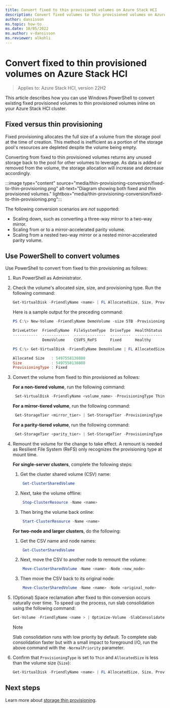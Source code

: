 ```yaml
---
title: Convert fixed to thin provisioned volumes on Azure Stack HCI
description: Convert fixed volumes to thin provisioned volumes on Azure Stack HCI.
author: dansisson
ms.topic: how-to
ms.date: 10/05/2022
ms.author: v-dansisson
ms.reviewer: alkohli
---
```


# Convert fixed to thin provisioned volumes on Azure Stack HCI

> Applies to: Azure Stack HCI, version 22H2

This article describes how you can use Windows PowerShell to convert existing fixed provisioned volumes to thin provisioned volumes inline on your Azure Stack HCI cluster.

## Fixed versus thin provisioning

Fixed provisioning allocates the full size of a volume from the storage pool at the time of creation. This method is inefficient as a portion of the storage pool's resources are depleted despite the volume being empty.

Converting from fixed to thin provisioned volumes returns any unused storage back to the pool for other volumes to leverage. As data is added or removed from the volume, the storage allocation will increase and decrease accordingly.

:::image type="content" source="media/thin-provisioning-conversion/fixed-to-thin-provisioning.png" alt-text="Diagram showing both fixed and thin provisioned volumes." lightbox="media/thin-provisioning-conversion/fixed-to-thin-provisioning.png":::

The following conversion scenarios are *not* supported:

- Scaling down, such as converting a three-way mirror to a two-way mirror.
- Scaling from or to a mirror-accelerated parity volume.
- Scaling from a nested two-way mirror or a nested mirror-accelerated parity volume.

## Use PowerShell to convert volumes

Use PowerShell to convert from fixed to thin provisioning as follows:

1. Run PowerShell as Administrator.
1. Check the volume's allocated size, size, and provisioning type. Run the following command:

    ```powershell
    Get-VirtualDisk -FriendlyName <name> | FL AllocatedSize, Size, ProvisioningType
    ```

    Here is a sample output for the preceding command:

    ```powershell
    PS C:\> New-Volume -FriendlyName DemoVolume -size 5TB -ProvisioningType Fixed

    DriveLetter  FriendlyName  FileSystemType  DriveType  HealthStatus  OperationalStatus
    -----------  ------------  --------------  ---------  ------------  -----------------
                 DemoVolume    CSVFS_ReFS      Fixed      Healthy       OK

    PS C:\> Get-VirtualDisk -FriendlyName DemoVolume | FL AllocatedSize, Size, ProvisioningType

    Allocated Size   : 5497558138880
    Size             : 5497558138880
    ProvisioningType : Fixed
    ```

1. Convert the volume from fixed to thin provisioned as follows:

    **For a non-tiered volume**, run the following command:

   ```powershell
    Set-VirtualDisk -FriendlyName <volume_name> -ProvisioningType Thin 
   ```

    **For a mirror-tiered volume**, run the following command:

   ```powershell
    Get-StorageTier <mirror_tier> | Set-StorageTier -ProvisioningType Thin
   ```

    **For a parity-tiered volume**, run the following command:

   ```powershell
    Get-StorageTier <parity_tier> | Set-StorageTier -ProvisioningType Thin
   ```

1. Remount the volume for the change to take effect. A remount is needed as Resilient File System (ReFS) only recognizes the provisioning type at mount time.

    **For single-server clusters**, complete the following steps:

    1. Get the cluster shared volume (CSV) name:

       ```powershell
        Get-ClusterSharedVolume
        ```

    1. Next, take the volume offline:

       ```powershell
        Stop-ClusterResource -Name <name>
        ```

    1. Then bring the volume back online:

       ```powershell
        Start-ClusterResource -Name <name>
        ```

    **For two-node and larger clusters**, do the following:

    1. Get the CSV name and node names:

       ```powershell
        Get-ClusterSharedVolume
        ```

    1. Next, move the CSV to another node to remount the volume:

       ```powershell
        Move-ClusterSharedVolume -Name <name> -Node <new_node>
        ```

    1. Then move the CSV back to its original node:

       ```powershell
        Move-ClusterSharedVolume -Name <name> -Node <original_node>
        ```

1. (Optional) Space reclamation after fixed to thin conversion occurs naturally over time. To speed up the process, run slab consolidation using the following command:

    ```powershell
    Get-Volume -FriendlyName <name > | Optimize-Volume -SlabConsolidate
    ```
    
    > [!NOTE]
    > Slab consolidation runs with low priority by default. To complete slab consolidation faster but with a small impact to foreground I/O, run the above command with the `-NormalPriority` parameter.

1. Confirm that `ProvisioningType` is set to `Thin` and `AllocatedSize` is less than the volume size (`Size`):

    ```powershell
    Get-VirtualDisk -FriendlyName <name> | FL AllocatedSize, Size, ProvisioningType
    ```

## Next steps

Learn more about [storage thin provisioning](thin-provisioning.md).
